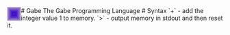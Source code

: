 <img width="32" height="32" align="left" alt="Gabe logo" src="https://github.com/pyasmjarjsf90/Gabe/blob/main/bin/gabe.png"> 
# Gabe
The Gabe Programming Language
# Syntax
`+` - add  the integer value 1 to memory.
`>` - output memory in stdout and then reset it.
